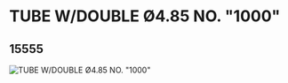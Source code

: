 # TUBE W/DOUBLE Ø4.85 NO. "1000"
## 15555
![TUBE W/DOUBLE Ø4.85 NO. "1000"](https://lc-www-live-s.legocdn.com/media/bricks/5/2/6051386.jpg)